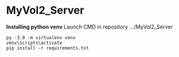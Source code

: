 # MyVol2_Server
**Installing python venv**
Launch CMD in repository .../MyVol2_Server
```
py -3.9 -m virtualenv venv
venv\Scripts\activate
pip install -r requirements.txt
```
